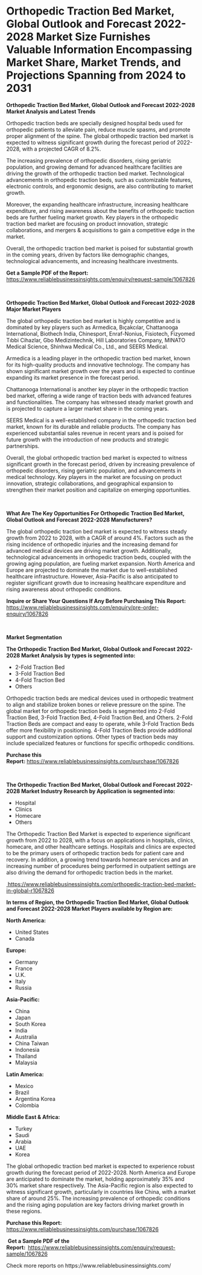 <p><h1>Orthopedic Traction Bed Market, Global Outlook and Forecast 2022-2028 Market Size Furnishes Valuable Information Encompassing Market Share, Market Trends, and Projections Spanning from 2024 to 2031</h1></p><p><strong>Orthopedic Traction Bed Market, Global Outlook and Forecast 2022-2028 Market Analysis and Latest Trends</strong></p>
<p><p>Orthopedic traction beds are specially designed hospital beds used for orthopedic patients to alleviate pain, reduce muscle spasms, and promote proper alignment of the spine. The global orthopedic traction bed market is expected to witness significant growth during the forecast period of 2022-2028, with a projected CAGR of 8.2%.</p><p>The increasing prevalence of orthopedic disorders, rising geriatric population, and growing demand for advanced healthcare facilities are driving the growth of the orthopedic traction bed market. Technological advancements in orthopedic traction beds, such as customizable features, electronic controls, and ergonomic designs, are also contributing to market growth.</p><p>Moreover, the expanding healthcare infrastructure, increasing healthcare expenditure, and rising awareness about the benefits of orthopedic traction beds are further fueling market growth. Key players in the orthopedic traction bed market are focusing on product innovation, strategic collaborations, and mergers & acquisitions to gain a competitive edge in the market.</p><p>Overall, the orthopedic traction bed market is poised for substantial growth in the coming years, driven by factors like demographic changes, technological advancements, and increasing healthcare investments.</p></p>
<p><strong>Get a Sample PDF of the Report:&nbsp;</strong> <a href="https://www.reliablebusinessinsights.com/enquiry/request-sample/1067826">https://www.reliablebusinessinsights.com/enquiry/request-sample/1067826</a></p>
<p>&nbsp;</p>
<p><strong>Orthopedic Traction Bed Market, Global Outlook and Forecast 2022-2028 Major Market Players</strong></p>
<p><p>The global orthopedic traction bed market is highly competitive and is dominated by key players such as Armedica, Bıçakcılar, Chattanooga International, Biothech India, Chinesport, Enraf-Nonius, Fisiotech, Fizyomed Tıbbi Cihazlar, Gbo Medizintechnik, Hill Laboratories Company, MINATO Medical Science, Shinhwa Medical Co., Ltd., and SEERS Medical.</p><p>Armedica is a leading player in the orthopedic traction bed market, known for its high-quality products and innovative technology. The company has shown significant market growth over the years and is expected to continue expanding its market presence in the forecast period.</p><p>Chattanooga International is another key player in the orthopedic traction bed market, offering a wide range of traction beds with advanced features and functionalities. The company has witnessed steady market growth and is projected to capture a larger market share in the coming years.</p><p>SEERS Medical is a well-established company in the orthopedic traction bed market, known for its durable and reliable products. The company has experienced substantial sales revenue in recent years and is poised for future growth with the introduction of new products and strategic partnerships.</p><p>Overall, the global orthopedic traction bed market is expected to witness significant growth in the forecast period, driven by increasing prevalence of orthopedic disorders, rising geriatric population, and advancements in medical technology. Key players in the market are focusing on product innovation, strategic collaborations, and geographical expansion to strengthen their market position and capitalize on emerging opportunities.</p></p>
<p>&nbsp;</p>
<p><strong>What Are The Key Opportunities For Orthopedic Traction Bed Market, Global Outlook and Forecast 2022-2028 Manufacturers?</strong></p>
<p><p>The global orthopedic traction bed market is expected to witness steady growth from 2022 to 2028, with a CAGR of around 4%. Factors such as the rising incidence of orthopedic injuries and the increasing demand for advanced medical devices are driving market growth. Additionally, technological advancements in orthopedic traction beds, coupled with the growing aging population, are fueling market expansion. North America and Europe are projected to dominate the market due to well-established healthcare infrastructure. However, Asia-Pacific is also anticipated to register significant growth due to increasing healthcare expenditure and rising awareness about orthopedic conditions.</p></p>
<p><strong>Inquire or Share Your Questions If Any Before Purchasing This Report:</strong> <a href="https://www.reliablebusinessinsights.com/enquiry/pre-order-enquiry/1067826">https://www.reliablebusinessinsights.com/enquiry/pre-order-enquiry/1067826</a></p>
<p>&nbsp;</p>
<p><strong>Market Segmentation</strong></p>
<p><strong>The Orthopedic Traction Bed Market, Global Outlook and Forecast 2022-2028 Market Analysis by types is segmented into:</strong></p>
<p><ul><li>2-Fold Traction Bed</li><li>3-Fold Traction Bed</li><li>4-Fold Traction Bed</li><li>Others</li></ul></p>
<p><p>Orthopedic traction beds are medical devices used in orthopedic treatment to align and stabilize broken bones or relieve pressure on the spine. The global market for orthopedic traction beds is segmented into 2-Fold Traction Bed, 3-Fold Traction Bed, 4-Fold Traction Bed, and Others. 2-Fold Traction Beds are compact and easy to operate, while 3-Fold Traction Beds offer more flexibility in positioning. 4-Fold Traction Beds provide additional support and customization options. Other types of traction beds may include specialized features or functions for specific orthopedic conditions.</p></p>
<p><strong>Purchase this Report:&nbsp;</strong><a href="https://www.reliablebusinessinsights.com/purchase/1067826">https://www.reliablebusinessinsights.com/purchase/1067826</a></p>
<p>&nbsp;</p>
<p><strong>The Orthopedic Traction Bed Market, Global Outlook and Forecast 2022-2028 Market Industry Research by Application is segmented into:</strong></p>
<p><ul><li>Hospital</li><li>Clinics</li><li>Homecare</li><li>Others</li></ul></p>
<p><p>The Orthopedic Traction Bed Market is expected to experience significant growth from 2022 to 2028, with a focus on applications in hospitals, clinics, homecare, and other healthcare settings. Hospitals and clinics are expected to be the primary users of orthopedic traction beds for patient care and recovery. In addition, a growing trend towards homecare services and an increasing number of procedures being performed in outpatient settings are also driving the demand for orthopedic traction beds in the market.</p></p>
<p><a href="https://www.reliablebusinessinsights.com/orthopedic-traction-bed-market-in-global-r1067826">&nbsp;https://www.reliablebusinessinsights.com/orthopedic-traction-bed-market-in-global-r1067826</a></p>
<p><strong>In terms of Region, the Orthopedic Traction Bed Market, Global Outlook and Forecast 2022-2028 Market Players available by Region are:</strong></p>
<p>
    <p> <strong> North America: </strong>
        <ul>
            <li>United States</li>
            <li>Canada</li>
        </ul>
        </p> 
    <p> <strong> Europe: </strong>
        <ul>
            <li>Germany</li>
            <li>France</li>
            <li>U.K.</li>
            <li>Italy</li>
            <li>Russia</li>
        </ul>
        </p> 
    <p> <strong> Asia-Pacific: </strong>
        <ul>
            <li>China</li>
            <li>Japan</li>
            <li>South Korea</li>
            <li>India</li>
            <li>Australia</li>
            <li>China Taiwan</li>
            <li>Indonesia</li>
            <li>Thailand</li>
            <li>Malaysia</li>
        </ul>
        </p> 
    <p> <strong> Latin America: </strong>
        <ul>
            <li>Mexico</li>
            <li>Brazil</li>
            <li>Argentina Korea</li>
            <li>Colombia</li>
        </ul>
        </p> 
    <p> <strong> Middle East & Africa: </strong>
        <ul>
            <li>Turkey</li>
            <li>Saudi</li>
            <li>Arabia</li>
            <li>UAE</li>
            <li>Korea</li>
        </ul>
    </p>
    </p>
<p><p>The global orthopedic traction bed market is expected to experience robust growth during the forecast period of 2022-2028. North America and Europe are anticipated to dominate the market, holding approximately 35% and 30% market share respectively. The Asia-Pacific region is also expected to witness significant growth, particularly in countries like China, with a market share of around 25%. The increasing prevalence of orthopedic conditions and the rising aging population are key factors driving market growth in these regions.</p></p>
<p><strong>Purchase this Report: </strong><a href="https://www.reliablebusinessinsights.com/purchase/1067826">https://www.reliablebusinessinsights.com/purchase/1067826</a></p>
<p>&nbsp;<strong>Get a Sample PDF of the Report:&nbsp;&nbsp;</strong><a href="https://www.reliablebusinessinsights.com/enquiry/request-sample/1067826">https://www.reliablebusinessinsights.com/enquiry/request-sample/1067826</a></p>
<p><strong></strong></p>
<p>Check more reports on https://www.reliablebusinessinsights.com/</p>